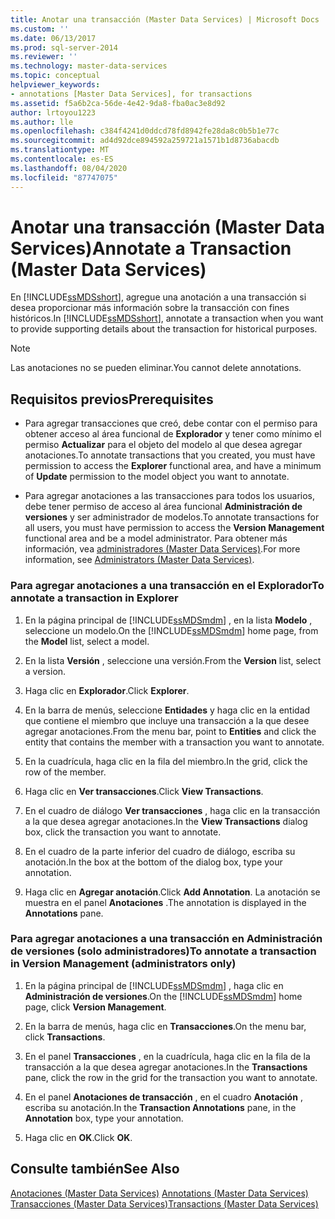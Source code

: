```yaml
---
title: Anotar una transacción (Master Data Services) | Microsoft Docs
ms.custom: ''
ms.date: 06/13/2017
ms.prod: sql-server-2014
ms.reviewer: ''
ms.technology: master-data-services
ms.topic: conceptual
helpviewer_keywords:
- annotations [Master Data Services], for transactions
ms.assetid: f5a6b2ca-56de-4e42-9da8-fba0ac3e8d92
author: lrtoyou1223
ms.author: lle
ms.openlocfilehash: c384f4241d0ddcd78fd8942fe28da8c0b5b1e77c
ms.sourcegitcommit: ad4d92dce894592a259721a1571b1d8736abacdb
ms.translationtype: MT
ms.contentlocale: es-ES
ms.lasthandoff: 08/04/2020
ms.locfileid: "87747075"
---
```

# <a name="annotate-a-transaction-master-data-services"></a><span data-ttu-id="dac08-102">Anotar una transacción (Master Data Services)</span><span class="sxs-lookup"><span data-stu-id="dac08-102">Annotate a Transaction (Master Data Services)</span></span>
  <span data-ttu-id="dac08-103">En [!INCLUDE[ssMDSshort](../includes/ssmdsshort-md.md)], agregue una anotación a una transacción si desea proporcionar más información sobre la transacción con fines históricos.</span><span class="sxs-lookup"><span data-stu-id="dac08-103">In [!INCLUDE[ssMDSshort](../includes/ssmdsshort-md.md)], annotate a transaction when you want to provide supporting details about the transaction for historical purposes.</span></span>  
  
> [!NOTE]  
>  <span data-ttu-id="dac08-104">Las anotaciones no se pueden eliminar.</span><span class="sxs-lookup"><span data-stu-id="dac08-104">You cannot delete annotations.</span></span>  
  
## <a name="prerequisites"></a><span data-ttu-id="dac08-105">Requisitos previos</span><span class="sxs-lookup"><span data-stu-id="dac08-105">Prerequisites</span></span>  
  
-   <span data-ttu-id="dac08-106">Para agregar transacciones que creó, debe contar con el permiso para obtener acceso al área funcional de **Explorador** y tener como mínimo el permiso **Actualizar** para el objeto del modelo al que desea agregar anotaciones.</span><span class="sxs-lookup"><span data-stu-id="dac08-106">To annotate transactions that you created, you must have permission to access the **Explorer** functional area, and have a minimum of **Update** permission to the model object you want to annotate.</span></span>  
  
-   <span data-ttu-id="dac08-107">Para agregar anotaciones a las transacciones para todos los usuarios, debe tener permiso de acceso al área funcional **Administración de versiones** y ser administrador de modelos.</span><span class="sxs-lookup"><span data-stu-id="dac08-107">To annotate transactions for all users, you must have permission to access the **Version Management** functional area and be a model administrator.</span></span> <span data-ttu-id="dac08-108">Para obtener más información, vea [administradores &#40;Master Data Services&#41;](administrators-master-data-services.md).</span><span class="sxs-lookup"><span data-stu-id="dac08-108">For more information, see [Administrators &#40;Master Data Services&#41;](administrators-master-data-services.md).</span></span>  
  
### <a name="to-annotate-a-transaction-in-explorer"></a><span data-ttu-id="dac08-109">Para agregar anotaciones a una transacción en el Explorador</span><span class="sxs-lookup"><span data-stu-id="dac08-109">To annotate a transaction in Explorer</span></span>  
  
1.  <span data-ttu-id="dac08-110">En la página principal de [!INCLUDE[ssMDSmdm](../includes/ssmdsmdm-md.md)] , en la lista **Modelo** , seleccione un modelo.</span><span class="sxs-lookup"><span data-stu-id="dac08-110">On the [!INCLUDE[ssMDSmdm](../includes/ssmdsmdm-md.md)] home page, from the **Model** list, select a model.</span></span>  
  
2.  <span data-ttu-id="dac08-111">En la lista **Versión** , seleccione una versión.</span><span class="sxs-lookup"><span data-stu-id="dac08-111">From the **Version** list, select a version.</span></span>  
  
3.  <span data-ttu-id="dac08-112">Haga clic en **Explorador**.</span><span class="sxs-lookup"><span data-stu-id="dac08-112">Click **Explorer**.</span></span>  
  
4.  <span data-ttu-id="dac08-113">En la barra de menús, seleccione **Entidades** y haga clic en la entidad que contiene el miembro que incluye una transacción a la que desee agregar anotaciones.</span><span class="sxs-lookup"><span data-stu-id="dac08-113">From the menu bar, point to **Entities** and click the entity that contains the member with a transaction you want to annotate.</span></span>  
  
5.  <span data-ttu-id="dac08-114">En la cuadrícula, haga clic en la fila del miembro.</span><span class="sxs-lookup"><span data-stu-id="dac08-114">In the grid, click the row of the member.</span></span>  
  
6.  <span data-ttu-id="dac08-115">Haga clic en **Ver transacciones**.</span><span class="sxs-lookup"><span data-stu-id="dac08-115">Click **View Transactions**.</span></span>  
  
7.  <span data-ttu-id="dac08-116">En el cuadro de diálogo **Ver transacciones** , haga clic en la transacción a la que desea agregar anotaciones.</span><span class="sxs-lookup"><span data-stu-id="dac08-116">In the **View Transactions** dialog box, click the transaction you want to annotate.</span></span>  
  
8.  <span data-ttu-id="dac08-117">En el cuadro de la parte inferior del cuadro de diálogo, escriba su anotación.</span><span class="sxs-lookup"><span data-stu-id="dac08-117">In the box at the bottom of the dialog box, type your annotation.</span></span>  
  
9. <span data-ttu-id="dac08-118">Haga clic en **Agregar anotación**.</span><span class="sxs-lookup"><span data-stu-id="dac08-118">Click **Add Annotation**.</span></span> <span data-ttu-id="dac08-119">La anotación se muestra en el panel **Anotaciones** .</span><span class="sxs-lookup"><span data-stu-id="dac08-119">The annotation is displayed in the **Annotations** pane.</span></span>  
  
### <a name="to-annotate-a-transaction-in-version-management-administrators-only"></a><span data-ttu-id="dac08-120">Para agregar anotaciones a una transacción en Administración de versiones (solo administradores)</span><span class="sxs-lookup"><span data-stu-id="dac08-120">To annotate a transaction in Version Management (administrators only)</span></span>  
  
1.  <span data-ttu-id="dac08-121">En la página principal de [!INCLUDE[ssMDSmdm](../includes/ssmdsmdm-md.md)] , haga clic en **Administración de versiones**.</span><span class="sxs-lookup"><span data-stu-id="dac08-121">On the [!INCLUDE[ssMDSmdm](../includes/ssmdsmdm-md.md)] home page, click **Version Management**.</span></span>  
  
2.  <span data-ttu-id="dac08-122">En la barra de menús, haga clic en **Transacciones**.</span><span class="sxs-lookup"><span data-stu-id="dac08-122">On the menu bar, click **Transactions**.</span></span>  
  
3.  <span data-ttu-id="dac08-123">En el panel **Transacciones** , en la cuadrícula, haga clic en la fila de la transacción a la que desea agregar anotaciones.</span><span class="sxs-lookup"><span data-stu-id="dac08-123">In the **Transactions** pane, click the row in the grid for the transaction you want to annotate.</span></span>  
  
4.  <span data-ttu-id="dac08-124">En el panel **Anotaciones de transacción** , en el cuadro **Anotación** , escriba su anotación.</span><span class="sxs-lookup"><span data-stu-id="dac08-124">In the **Transaction Annotations** pane, in the **Annotation** box, type your annotation.</span></span>  
  
5.  <span data-ttu-id="dac08-125">Haga clic en **OK**.</span><span class="sxs-lookup"><span data-stu-id="dac08-125">Click **OK**.</span></span>  
  
## <a name="see-also"></a><span data-ttu-id="dac08-126">Consulte también</span><span class="sxs-lookup"><span data-stu-id="dac08-126">See Also</span></span>  
 <span data-ttu-id="dac08-127">[Anotaciones &#40;Master Data Services&#41;](../../2014/master-data-services/annotations-master-data-services.md) </span><span class="sxs-lookup"><span data-stu-id="dac08-127">[Annotations &#40;Master Data Services&#41;](../../2014/master-data-services/annotations-master-data-services.md) </span></span>  
 [<span data-ttu-id="dac08-128">Transacciones &#40;Master Data Services&#41;</span><span class="sxs-lookup"><span data-stu-id="dac08-128">Transactions &#40;Master Data Services&#41;</span></span>](../../2014/master-data-services/transactions-master-data-services.md)  
  
  
